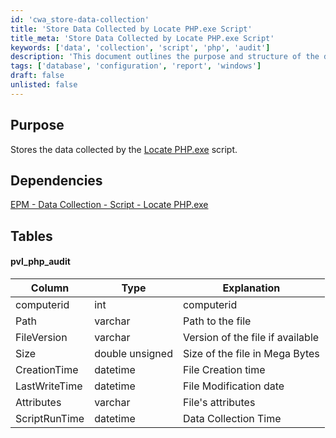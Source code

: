 ```yaml
---
id: 'cwa_store-data-collection'
title: 'Store Data Collected by Locate PHP.exe Script'
title_meta: 'Store Data Collected by Locate PHP.exe Script'
keywords: ['data', 'collection', 'script', 'php', 'audit']
description: 'This document outlines the purpose and structure of the data storage for the Locate PHP.exe script, detailing its dependencies and the specific tables used for data collection.'
tags: ['database', 'configuration', 'report', 'windows']
draft: false
unlisted: false
---
```

## Purpose

Stores the data collected by the [Locate PHP.exe](https://proval.itglue.com/DOC-5078775-16245023) script.

## Dependencies

[EPM - Data Collection - Script - Locate PHP.exe](https://proval.itglue.com/DOC-5078775-16245023)

## Tables

#### pvl_php_audit

| Column          | Type                | Explanation                     |
|-----------------|---------------------|---------------------------------|
| computerid      | int                 | computerid                      |
| Path            | varchar             | Path to the file               |
| FileVersion     | varchar             | Version of the file if available|
| Size            | double unsigned      | Size of the file in Mega Bytes |
| CreationTime    | datetime            | File Creation time              |
| LastWriteTime   | datetime            | File Modification date          |
| Attributes      | varchar             | File's attributes               |
| ScriptRunTime   | datetime            | Data Collection Time            |



